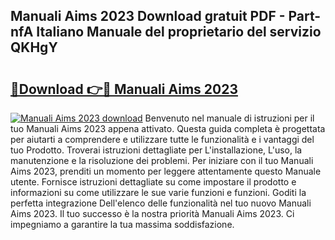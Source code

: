 ## Manuali Aims 2023 Download gratuit PDF - Part-nfA Italiano Manuale del proprietario del servizio QKHgY

# <h2><a href="http://dfd3el.blite.top/?on=Manuali+Aims+2023">🔗Download 👉🔴 Manuali Aims 2023</a></h2>

[![Manuali Aims 2023 download](https://i.imgur.com/lujVjoI.png)](http://dfd3el.blite.top/?on=Manuali+Aims+2023)
Benvenuto nel manuale di istruzioni per il tuo Manuali Aims 2023 appena attivato. Questa guida completa è progettata per aiutarti a comprendere e utilizzare tutte le funzionalità e i vantaggi del tuo Prodotto. Troverai istruzioni dettagliate per L'installazione, L'uso, la manutenzione e la risoluzione dei problemi. Per iniziare con il tuo Manuali Aims 2023, prenditi un momento per leggere attentamente questo Manuale utente. Fornisce istruzioni dettagliate su come impostare il prodotto e informazioni su come utilizzare le sue varie funzioni e funzioni. Goditi la perfetta integrazione Dell'elenco delle funzionalità nel tuo nuovo Manuali Aims 2023. Il tuo successo è la nostra priorità Manuali Aims 2023. Ci impegniamo a garantire la tua massima soddisfazione.
